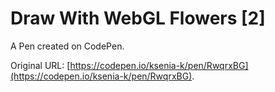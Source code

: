 # Draw With WebGL Flowers [2]

A Pen created on CodePen.

Original URL: [https://codepen.io/ksenia-k/pen/RwqrxBG](https://codepen.io/ksenia-k/pen/RwqrxBG).

